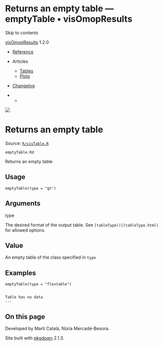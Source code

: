 # Returns an empty table — emptyTable • visOmopResults

Skip to contents

[visOmopResults](../index.html) 1.2.0

  * [Reference](../reference/index.html)
  * Articles
    * [Tables](../articles/a01_tables.html)
    * [Plots](../articles/a02_plots.html)
  * [Changelog](../news/index.html)


  *   * [](https://github.com/darwin-eu/visOmopResults/)



![](../logo.png)

# Returns an empty table

Source: [`R/visTable.R`](https://github.com/darwin-eu/visOmopResults/blob/v1.2.0/R/visTable.R)

`emptyTable.Rd`

Returns an empty table

## Usage
    
    
    emptyTable(type = "gt")

## Arguments

type
    

The desired format of the output table. See `[tableType()](tableType.html)` for allowed options.

## Value

An empty table of the class specified in `type`

## Examples
    
    
    emptyTable(type = "flextable")
    
    
    Table has no data  
    ---  
      
    
    

## On this page

Developed by Martí Català, Núria Mercadé-Besora.

Site built with [pkgdown](https://pkgdown.r-lib.org/) 2.1.3.
